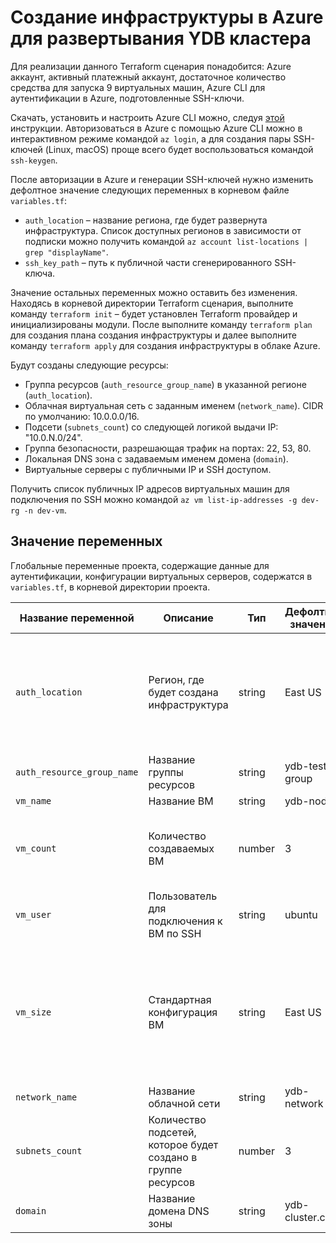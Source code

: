 # Создание инфраструктуры в Azure для развертывания YDB кластера

Для реализации данного Terraform сценария понадобится: Azure аккаунт, активный платежный аккаунт, достаточное количество средства для запуска 9 виртуальных машин, Azure CLI для аутентификации в Azure, подготовленные SSH-ключи.

Скачать, установить и настроить Azure CLI можно, следуя [этой](https://learn.microsoft.com/ru-ru/cli/azure/install-azure-cli) инструкции. Авторизоваться в Azure с помощью Azure CLI можно в интерактивном режиме командой `az login`, а для создания пары SSH-ключей (Linux, macOS) проще всего будет воспользоваться командой `ssh-keygen`.

После авторизации в Azure и генерации SSH-ключей нужно изменить дефолтное значение следующих переменных в корневом файле `variables.tf`:
* `auth_location` – название региона, где будет развернута инфраструктура. Список доступных регионов в зависимости от подписки можно получить командой `az account list-locations | grep "displayName"`.
* `ssh_key_path` – путь к публичной части сгенерированного SSH-ключа.

Значение остальных переменных можно оставить без изменения. Находясь в корневой директории Terraform сценария, выполните команду `terraform init` – будет установлен Terraform провайдер и инициализированы модули. После выполните команду `terraform plan` для создания плана создания инфраструктуры и далее выполните команду `terraform apply` для создания инфраструктуры в облаке Azure.

Будут созданы следующие ресурсы:
* Группа ресурсов (`auth_resource_group_name`) в указанной регионе (`auth_location`).
* Облачная виртуальная сеть с заданным именем (`network_name`). CIDR по умолчанию: 10.0.0.0/16.
* Подсети (`subnets_count`) со следующей логикой выдачи IP: "10.0.N.0/24".
* Группа безопасности, разрешающая трафик на портах: 22, 53, 80.
* Локальная DNS зона с задаваемым именем домена (`domain`).
* Виртуальные серверы с публичными IP и SSH доступом.

Получить список публичных IP адресов виртуальных машин для подключения по SSH можно командой `az vm list-ip-addresses -g dev-rg -n dev-vm`. 

## Значение переменных 

Глобальные переменные проекта, содержащие данные для аутентификации, конфигурации виртуальных серверов,  содержатся в `variables.tf`, в корневой директории проекта.

| Название переменной | Описание | Тип | Дефолтное значение | Примечание |
|---------------------|----------|-----|--------------------| ---------- |
| `auth_location`     | Регион, где будет создана инфраструктура | string | East US | Список доступных регионов можно получить командой `az vm list-ip-addresses -g dev-rg -n dev-vm` |
| `auth_resource_group_name` | Название группы ресурсов | string | ydb-test-group| | 
| `vm_name` | Название ВМ | string | ydb-node | |
| `vm_count` | Количество создаваемых ВМ | number | 3 | Минимальное количество ВМ для развертывания YDB кластера – восемь ВМ|
| `vm_user` | Пользователь для подключения к ВМ по SSH | string | ubuntu | |
| `vm_size` | Стандартная конфигурация ВМ | string | East US | Получить список доступных конфигураций ВМ можно получить командой `az vm list-skus --location <location name> --output table` |
| `network_name` | Название облачной сети | string | ydb-network | |
| `subnets_count` | Количество подсетей, которое будет создано в группе ресурсов | number | 3 | |
| `domain` | Название домена DNS зоны | string | ydb-cluster.com | |